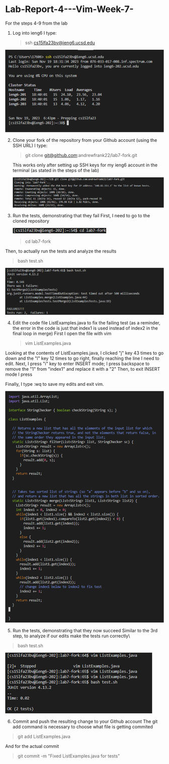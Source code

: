 # Lab-Report-4---Vim-Week-7-
For the steps 4-9 from the lab

1) Log into ieng6
   I type:
   > ssh cs15lfa23bv@ieng6.ucsd.edu <enter>
   
  ![Image](step1.png)
  
2) Clone your fork of the repository from your Github account (using the SSH URL)
    I type:
   > git clone git@github.com:andrewfrank22/lab7-fork.git <enter>
   
   This works only after setting up SSH keys for my ieng6 account in the terminal (as stated in the steps of the lab)
   
   ![Image](step2.png)
   
3) Run the tests, demonstrating that they fail
   First, I need to go to the cloned repository
   
   ![Image](step3.2.png)
   
   > cd lab7-fork <enter>

  Then, to actually run the tests and analyze the results
  > bash test.sh <enter>
  
   ![Image](step3-1.png)
   
4) Edit the code file ListExamples.java to fix the failing test (as a reminder, the error in the code is just that index1 is used instead of index2 in the final loop in merge)
   First I open the file with vim
   > vim ListExamples.java
     
  Looking at the contents of ListExamples.java, I clicked "j" key 43 times to go down and the "l" key 12 times to go right, finally reaching the line I need to edit.
  Next, I press "i" key to enter INSERT mode; I press backspace to remove the "1" from "index1" and replace it with a "2"
 Then, to exit INSERT mode I press

> <esc>
Finally, I type :wq to save my edits and exit vim. 

![Image](step4.png)

5) Run the tests, demonstrating that they now succeed
Similar to the 3rd step, to analyze if our edits make the tests run correctly\
> bash test.sh <enter>

   ![Image](step5.png)
   
6) Commit and push the resulting change to your Github account
The git add command is necessary to choose what file is getting commited
> git add ListExamples.java <enter>

And for the actual commit
> git commit -m "Fixed ListExamples.java for tests" <enter>
